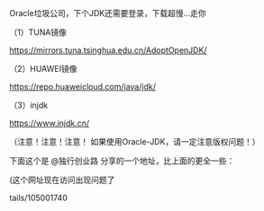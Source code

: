 Oracle垃圾公司，下个JDK还需要登录，下载超慢...走你

（1）TUNA镜像

https://mirrors.tuna.tsinghua.edu.cn/AdoptOpenJDK/

（2）HUAWEI镜像

https://repo.huaweicloud.com/java/jdk/

（3）injdk

https://www.injdk.cn/

（注意！注意！注意！ 如果使用Oracle-JDK，请一定注意版权问题！）

下面这个是 @独行创业路 分享的一个地址，比上面的更全一些：

(这个网址现在访问出现问题了

tails/105001740
